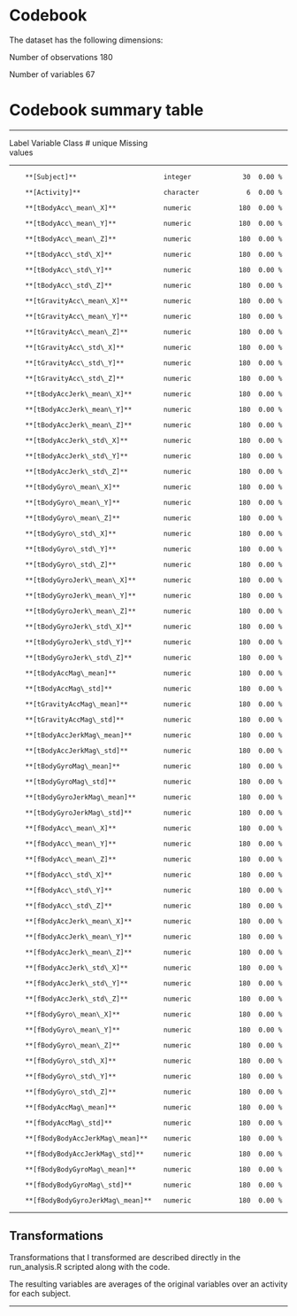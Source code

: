 
# Codebook


The dataset has the following dimensions:

Number of observations        180

Number of variables            67




# Codebook summary table

-----------------------------------------------------------------------------------------
Label   Variable                           Class         # unique  Missing  
                                                           values                        
------- ---------------------------------- ----------- ---------- --------- -------------

        **[Subject]**                      integer             30  0.00 %                

        **[Activity]**                     character            6  0.00 %                

        **[tBodyAcc\_mean\_X]**            numeric            180  0.00 %                

        **[tBodyAcc\_mean\_Y]**            numeric            180  0.00 %                

        **[tBodyAcc\_mean\_Z]**            numeric            180  0.00 %                

        **[tBodyAcc\_std\_X]**             numeric            180  0.00 %                

        **[tBodyAcc\_std\_Y]**             numeric            180  0.00 %                

        **[tBodyAcc\_std\_Z]**             numeric            180  0.00 %                

        **[tGravityAcc\_mean\_X]**         numeric            180  0.00 %                

        **[tGravityAcc\_mean\_Y]**         numeric            180  0.00 %                

        **[tGravityAcc\_mean\_Z]**         numeric            180  0.00 %                

        **[tGravityAcc\_std\_X]**          numeric            180  0.00 %                

        **[tGravityAcc\_std\_Y]**          numeric            180  0.00 %                

        **[tGravityAcc\_std\_Z]**          numeric            180  0.00 %                

        **[tBodyAccJerk\_mean\_X]**        numeric            180  0.00 %                

        **[tBodyAccJerk\_mean\_Y]**        numeric            180  0.00 %                

        **[tBodyAccJerk\_mean\_Z]**        numeric            180  0.00 %                

        **[tBodyAccJerk\_std\_X]**         numeric            180  0.00 %                

        **[tBodyAccJerk\_std\_Y]**         numeric            180  0.00 %                

        **[tBodyAccJerk\_std\_Z]**         numeric            180  0.00 %                

        **[tBodyGyro\_mean\_X]**           numeric            180  0.00 %                

        **[tBodyGyro\_mean\_Y]**           numeric            180  0.00 %                

        **[tBodyGyro\_mean\_Z]**           numeric            180  0.00 %                

        **[tBodyGyro\_std\_X]**            numeric            180  0.00 %                

        **[tBodyGyro\_std\_Y]**            numeric            180  0.00 %                

        **[tBodyGyro\_std\_Z]**            numeric            180  0.00 %                

        **[tBodyGyroJerk\_mean\_X]**       numeric            180  0.00 %                

        **[tBodyGyroJerk\_mean\_Y]**       numeric            180  0.00 %                

        **[tBodyGyroJerk\_mean\_Z]**       numeric            180  0.00 %                

        **[tBodyGyroJerk\_std\_X]**        numeric            180  0.00 %                

        **[tBodyGyroJerk\_std\_Y]**        numeric            180  0.00 %                

        **[tBodyGyroJerk\_std\_Z]**        numeric            180  0.00 %                

        **[tBodyAccMag\_mean]**            numeric            180  0.00 %                

        **[tBodyAccMag\_std]**             numeric            180  0.00 %                

        **[tGravityAccMag\_mean]**         numeric            180  0.00 %                

        **[tGravityAccMag\_std]**          numeric            180  0.00 %                

        **[tBodyAccJerkMag\_mean]**        numeric            180  0.00 %                

        **[tBodyAccJerkMag\_std]**         numeric            180  0.00 %                

        **[tBodyGyroMag\_mean]**           numeric            180  0.00 %                

        **[tBodyGyroMag\_std]**            numeric            180  0.00 %                

        **[tBodyGyroJerkMag\_mean]**       numeric            180  0.00 %                

        **[tBodyGyroJerkMag\_std]**        numeric            180  0.00 %                

        **[fBodyAcc\_mean\_X]**            numeric            180  0.00 %                

        **[fBodyAcc\_mean\_Y]**            numeric            180  0.00 %                

        **[fBodyAcc\_mean\_Z]**            numeric            180  0.00 %                

        **[fBodyAcc\_std\_X]**             numeric            180  0.00 %                

        **[fBodyAcc\_std\_Y]**             numeric            180  0.00 %                

        **[fBodyAcc\_std\_Z]**             numeric            180  0.00 %                

        **[fBodyAccJerk\_mean\_X]**        numeric            180  0.00 %                

        **[fBodyAccJerk\_mean\_Y]**        numeric            180  0.00 %                

        **[fBodyAccJerk\_mean\_Z]**        numeric            180  0.00 %                

        **[fBodyAccJerk\_std\_X]**         numeric            180  0.00 %                

        **[fBodyAccJerk\_std\_Y]**         numeric            180  0.00 %                

        **[fBodyAccJerk\_std\_Z]**         numeric            180  0.00 %                

        **[fBodyGyro\_mean\_X]**           numeric            180  0.00 %                

        **[fBodyGyro\_mean\_Y]**           numeric            180  0.00 %                

        **[fBodyGyro\_mean\_Z]**           numeric            180  0.00 %                

        **[fBodyGyro\_std\_X]**            numeric            180  0.00 %                

        **[fBodyGyro\_std\_Y]**            numeric            180  0.00 %                

        **[fBodyGyro\_std\_Z]**            numeric            180  0.00 %                

        **[fBodyAccMag\_mean]**            numeric            180  0.00 %                

        **[fBodyAccMag\_std]**             numeric            180  0.00 %                

        **[fBodyBodyAccJerkMag\_mean]**    numeric            180  0.00 %                

        **[fBodyBodyAccJerkMag\_std]**     numeric            180  0.00 %                

        **[fBodyBodyGyroMag\_mean]**       numeric            180  0.00 %                

        **[fBodyBodyGyroMag\_std]**        numeric            180  0.00 %                

        **[fBodyBodyGyroJerkMag\_mean]**   numeric            180  0.00 %                
-----------------------------------------------------------------------------------------



## Transformations

Transformations that I transformed are described directly in the run_analysis.R scripted along with the code.

The resulting variables are averages of the original variables over an activity for each subject.

---


